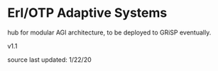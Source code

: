 # Erl/OTP Adaptive Systems
<p> hub for modular AGI architecture, to be deployed to GRiSP eventually.<p\>
<p> v1.1 <p\>
<p> source last updated: 1/22/20 <p\>
